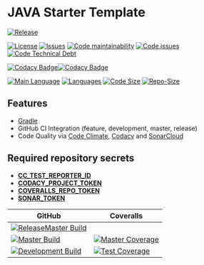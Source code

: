 # JAVA Starter Template

[![Release][release-image]][release-url]

[![License][license-image]][license-url]
[![Issues][issues-image]][issues-url]
[![Code maintainability][code-maintainability-image]][code-maintainability-url] [![Code issues][code-issues-image]][code-issues-url] [![Code Technical Debt][code-tech-debt-image]][code-tech-debt-url]

[![Codacy Badge][codacy-image]][codacy-url][![Codacy Badge][codacy-coverage-image]][codacy-url]

[![Main Language][language-image]][code-metric-url] [![Languages][languages-image]][code-metric-url] [![Code Size][code-size-image]][code-metric-url] [![Repo-Size][repo-size-image]][code-metric-url]

## Features

- [Gradle][base-gradle-url]
- GitHub CI Integration (feature, development, master, release)
- Code Quality via [Code Climate][base-codeclimate-url], [Codacy][base-codacy-url] and [SonarCloud][base-sonarcloud-url]

## Required repository secrets
- [**CC_TEST_REPORTER_ID**](https://codeclimate.com)
- [**CODACY_PROJECT_TOKEN**](https://app.codacy.com)
- [**COVERALLS_REPO_TOKEN**](https://coveralls.io)
- [**SONAR_TOKEN**](https://sonarcloud.io/)

| GitHub                                                           | Coveralls                                                                  |
|------------------------------------------------------------------|----------------------------------------------------------------------------|
| [![ReleaseMaster Build][release-build-image]][release-url]       |                                                                            |
| [![Master Build][master-build-image]][master-url]                | [![Master Coverage][master-coveralls-image]][master-coveralls-url]         |
| [![Development Build][development-build-image]][development-url] | [![Test Coverage][development-coveralls-image]][development-coveralls-url] |


[release-url]: https://github.com/gregoranders/com.github.gregoranders.template/releases
[master-url]: https://github.com/gregoranders/com.github.gregoranders.template/tree/master
[development-url]: https://github.com/gregoranders/com.github.gregoranders.template/tree/development
[code-metric-url]: https://github.com/gregoranders/com.github.gregoranders.template/search?l=JAVA
[license-url]: https://github.com/gregoranders/com.github.gregoranders.template/blob/master/LICENSE
[license-image]: https://img.shields.io/github/license/gregoranders/com.github.gregoranders.template.svg
[issues-url]: https://github.com/gregoranders/com.github.gregoranders.template/issues
[issues-image]: https://img.shields.io/github/issues-raw/gregoranders/com.github.gregoranders.template.svg
[release-image]: https://img.shields.io/github/release/gregoranders/com.github.gregoranders.template
[release-build-image]: https://github.com/gregoranders/com.github.gregoranders.template/workflows/Release%20CI/badge.svg
[master-build-image]: https://github.com/gregoranders/com.github.gregoranders.template/workflows/Master%20CI/badge.svg
[development-build-image]: https://github.com/gregoranders/com.github.gregoranders.template/workflows/Development%20CI/badge.svg
[master-coveralls-url]: https://coveralls.io/github/gregoranders/com.github.gregoranders.template?branch=master
[master-coveralls-image]: https://img.shields.io/coveralls/github/gregoranders/com.github.gregoranders.template/master
[development-coveralls-image]: https://img.shields.io/coveralls/github/gregoranders/com.github.gregoranders.template/development
[development-coveralls-url]: https://coveralls.io/github/gregoranders/com.github.gregoranders.template?branch=development
[code-maintainability-url]: https://codeclimate.com/github/gregoranders/com.github.gregoranders.template/maintainability
[code-maintainability-image]: https://img.shields.io/codeclimate/maintainability/gregoranders/com.github.gregoranders.template
[code-issues-url]: https://codeclimate.com/github/gregoranders/com.github.gregoranders.template/maintainability
[code-issues-image]: https://img.shields.io/codeclimate/issues/gregoranders/com.github.gregoranders.template
[code-tech-debt-url]: https://codeclimate.com/github/gregoranders/com.github.gregoranders.template/maintainability
[code-tech-debt-image]: https://img.shields.io/codeclimate/tech-debt/gregoranders/com.github.gregoranders.template
[language-image]: https://img.shields.io/github/languages/top/gregoranders/com.github.gregoranders.template
[languages-image]: https://img.shields.io/github/languages/count/gregoranders/com.github.gregoranders.template
[code-size-image]: https://img.shields.io/github/languages/code-size/gregoranders/com.github.gregoranders.template
[repo-size-image]: https://img.shields.io/github/repo-size/gregoranders/com.github.gregoranders.template
[codacy-image]: https://app.codacy.com/project/badge/Grade/d1cd7b5422ef48958feb9765a36f79c1
[codacy-coverage-image]: https://app.codacy.com/project/badge/Coverage/d1cd7b5422ef48958feb9765a36f79c1
[codacy-url]: https://app.codacy.com/gh/gregoranders/com.github.gregoranders.template/dashboard
[base-codeclimate-url]: https://codeclimate.com
[base-codacy-url]: https://app.codacy.com
[base-coveralls-url]: https://coveralls.io
[base-sonarcloud-url]: https://sonarcloud.io
[base-gradle-url]: https://gradle.org/
